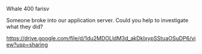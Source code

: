 Whale
400
farisv

Someone broke into our application server. Could you help to investigate what they did?

https://drive.google.com/file/d/1du2MDOLldM3d_akDkIxypSStuaOSuDP6/view?usp=sharing